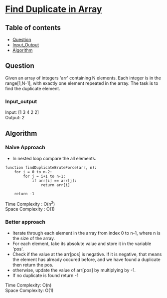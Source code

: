 # [Find Duplicate in Array](https://www.codingninjas.com/codestudio/problems/find-duplicate-in-array_8230816?challengeSlug=striver-sde-challenge&leftPanelTab=1)

## Table of contents

- [Question](#question)
- [Input_Output](#input_output)
- [Algorithm](#algorithm)

## Question
Given an array of integers 'arr' containing N elements. Each integer is in the range[1,N-1], with exactly one element repeated in the array. The task is to find the duplicate element.

### Input_output
Input: [1 3 4 2 2] </br>
Output: 2

## Algorithm

### Naive Approach
- In nested loop compare the all elements.
```
function findDuplicateBruteForce(arr, n):
    for i = 0 to n-2:
        for j = i+1 to n-1:
            if arr[i] == arr[j]:
                return arr[i]
    
    return -1

```

Time Complexity : O(n<sup>2</sup>)</br>
Space Complexity : O(1)

### Better approach
- Iterate through each element in the array from index 0 to n-1, where n is the size of the array.
- For each element, take its absolute value and store it in the variable 'pos'.
- Check if the value at the arr[pos] is negative. If it is negative, that means the element has already occured before, and we have found a duplicate then return the pos.
- otherwise, update the value of arr[pos] by multiplying by -1.
- If no duplicate is found return -1 

Time Complexity: O(n)</br>
Space Complexity: O(1)
